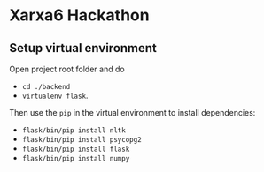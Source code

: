 Xarxa6 Hackathon
=================

Setup virtual environment
------------------------
Open project root folder and do
- `cd ./backend`
- `virtualenv flask`.

Then use the `pip` in the virtual environment to install dependencies:
- `flask/bin/pip install nltk`
- `flask/bin/pip install psycopg2`
- `flask/bin/pip install flask`
- `flask/bin/pip install numpy`
